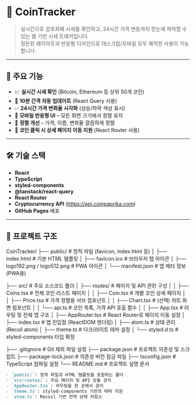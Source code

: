 # 💸 CoinTracker

> 실시간으로 암호화폐 시세를 확인하고, 24시간 가격 변동까지 한눈에 파악할 수 있는 웹 기반 시세 트래커입니다.  
> 정돈된 레이아웃과 반응형 디자인으로 데스크탑/모바일 모두 쾌적한 사용이 가능합니다.

---

## 🌟 주요 기능

- 📈 **실시간 시세 확인** (Bitcoin, Ethereum 등 상위 50개 코인)
- 🔁 **10분 간격 자동 업데이트** (React Query 사용)
- ✅ **24시간 가격 변화율 시각화** (상승/하락 색상 표시)
- 📱 **모바일 반응형 UI** – 모든 화면 크기에서 정렬 유지
- 🧹 **정렬 개선** – 가격, 이름, 변화율 깔끔하게 정렬
- 🔗 **코인 클릭 시 상세 페이지 이동 지원** (React Router 사용)

---

## 🛠 기술 스택

- **React**
- **TypeScript**
- **styled-components**
- **@tanstack/react-query**
- **React Router**
- **Cryptocurrency API** (https://api.coinpaprika.com)
- **GitHub Pages** 배포

---

## 📂 프로젝트 구조

 CoinTracker/
  ├── public/                         # 정적 파일 (favicon, index.html 등)
  │   ├── index.html                  # 기본 HTML 템플릿
  │   ├── favicon.ico                 # 브라우저 탭 아이콘
  │   ├── logo192.png / logo512.png  # PWA 아이콘
  │   └── manifest.json              # 앱 메타 정보 (PWA용)
  
  ├── src/                            # 주요 소스코드 폴더
  │   ├── routes/                     # 페이지 및 API 관련 구성
  │   │   ├── Coins.tsx              # 전체 코인 리스트 페이지
  │   │   ├── Coin.tsx               # 개별 코인 상세 페이지
  │   │   ├── Price.tsx              # 가격 정렬용 서브 컴포넌트
  │   │   ├── Chart.tsx              # (선택) 차트 화면 컴포넌트
  │   │   └── api.ts                 # 코인 목록, 가격 API 호출 함수
  │
  │   ├── App.tsx                    # 라우팅 및 전체 앱 구조
  │   ├── AppRouter.tsx              # React Router로 페이지 이동 설정
  │   ├── index.tsx                  # 앱 진입점 (ReactDOM 렌더링)
  │   ├── atom.ts                    # 상태 관리 (Recoil atom)
  │   ├── theme.ts                   # 다크/라이트 테마 설정
  │   └── styled.d.ts                # styled-components 타입 확장
  
  ├── .gitignore                     # Git 제외 파일 설정
  ├── package.json                   # 프로젝트 의존성 및 스크립트
  ├── package-lock.json              # 의존성 버전 잠금 파일
  ├── tsconfig.json                  # TypeScript 컴파일 설정
  └── README.md                      # 프로젝트 설명 문서

```markdown
- `public/`: 정적 파일과 HTML 템플릿을 포함하는 폴더
- `src/routes/`: 주요 페이지 및 API 모듈 관리
- `AppRouter.tsx`: 라우팅을 한 곳에서 관리
- `theme.ts`: styled-components 기반의 테마 지원
- `atom.ts`: Recoil 기반 전역 상태 저장소
